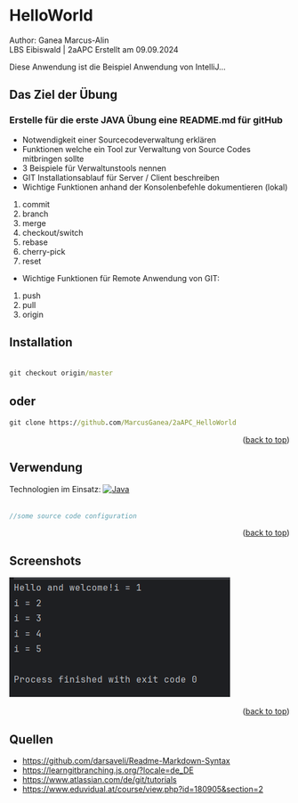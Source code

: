 <a name="readme-top"></a>
# HelloWorld
Author: Ganea Marcus-Alin <br>
LBS Eibiswald | 2aAPC
Erstellt am 09.09.2024

Diese Anwendung ist die Beispiel Anwendung von IntelliJ...<br>

## Das Ziel der Übung
### Erstelle für die erste JAVA Übung eine README.md für gitHub

* Notwendigkeit einer Sourcecodeverwaltung erklären
* Funktionen welche ein Tool zur Verwaltung von Source Codes mitbringen sollte
* 3 Beispiele für Verwaltunstools nennen
* GIT Installationsablauf für Server / Client beschreiben
* Wichtige Funktionen anhand der Konsolenbefehle dokumentieren (lokal)
1. commit
2. branch
3. merge
4. checkout/switch
5. rebase
6. cherry-pick
7. reset
* Wichtige Funktionen für Remote Anwendung von GIT: 

1. push
2. pull
3. origin 

## Installation

```cmd

git checkout origin/master
```
## oder
```cmd
git clone https://github.com/MarcusGanea/2aAPC_HelloWorld

```
<p align="right">(<a href="#readme-top">back to top</a>)</p>

## Verwendung
Technologien im Einsatz:
[![Java][java.com]][java-url]

```php

//some source code configuration

```
<p align="right">(<a href="#readme-top">back to top</a>)</p>

## Screenshots

[![Screen Shot][product-screenshot]](Screen.png)

<p align="right">(<a href="#readme-top">back to top</a>)</p>


<!-- MARKDOWN LINKS & IMAGES -->
<!-- https://www.markdownguide.org/basic-syntax/#reference-style-links -->
[java.com]: https://img.shields.io/badge/Java-ED8B00?style=for-the-badge&logo=openjdk&logoColor=white
[java-url]: https://www.java.com/de/
[product-screenshot]: Screen.png

## Quellen

* https://github.com/darsaveli/Readme-Markdown-Syntax
* https://learngitbranching.js.org/?locale=de_DE
* https://www.atlassian.com/de/git/tutorials
* https://www.eduvidual.at/course/view.php?id=180905&section=2
